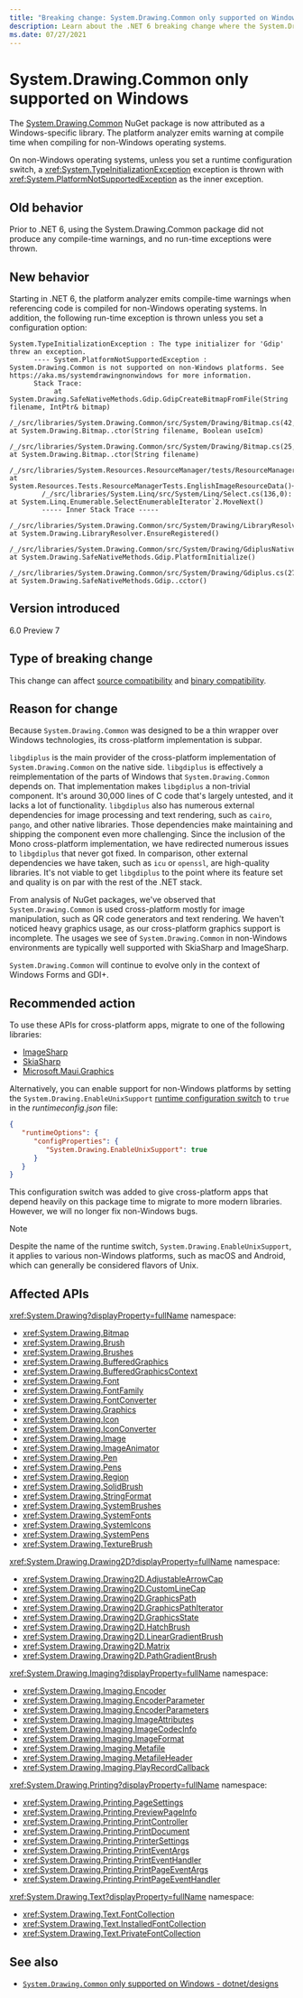 ```yaml
---
title: "Breaking change: System.Drawing.Common only supported on Windows"
description: Learn about the .NET 6 breaking change where the System.Drawing.Common package is no longer support on non-Windows operating systems.
ms.date: 07/27/2021
---
```

# System.Drawing.Common only supported on Windows

The [System.Drawing.Common](https://www.nuget.org/packages/System.Drawing.Common/) NuGet package is now attributed as a Windows-specific library. The platform analyzer emits warning at compile time when compiling for non-Windows operating systems.

On non-Windows operating systems, unless you set a runtime configuration switch, a <xref:System.TypeInitializationException> exception is thrown with <xref:System.PlatformNotSupportedException> as the inner exception.

## Old behavior

Prior to .NET 6, using the System.Drawing.Common package did not produce any compile-time warnings, and no run-time exceptions were thrown.

## New behavior

Starting in .NET 6, the platform analyzer emits compile-time warnings when referencing code is compiled for non-Windows operating systems. In addition, the following run-time exception is thrown unless you set a configuration option:

```
System.TypeInitializationException : The type initializer for 'Gdip' threw an exception.
      ---- System.PlatformNotSupportedException : System.Drawing.Common is not supported on non-Windows platforms. See https://aka.ms/systemdrawingnonwindows for more information.
      Stack Trace:
           at System.Drawing.SafeNativeMethods.Gdip.GdipCreateBitmapFromFile(String filename, IntPtr& bitmap)
        /_/src/libraries/System.Drawing.Common/src/System/Drawing/Bitmap.cs(42,0): at System.Drawing.Bitmap..ctor(String filename, Boolean useIcm)
        /_/src/libraries/System.Drawing.Common/src/System/Drawing/Bitmap.cs(25,0): at System.Drawing.Bitmap..ctor(String filename)
        /_/src/libraries/System.Resources.ResourceManager/tests/ResourceManagerTests.cs(270,0): at System.Resources.Tests.ResourceManagerTests.EnglishImageResourceData()+MoveNext()
        /_/src/libraries/System.Linq/src/System/Linq/Select.cs(136,0): at System.Linq.Enumerable.SelectEnumerableIterator`2.MoveNext()
        ----- Inner Stack Trace -----
        /_/src/libraries/System.Drawing.Common/src/System/Drawing/LibraryResolver.cs(31,0): at System.Drawing.LibraryResolver.EnsureRegistered()
        /_/src/libraries/System.Drawing.Common/src/System/Drawing/GdiplusNative.Unix.cs(65,0): at System.Drawing.SafeNativeMethods.Gdip.PlatformInitialize()
        /_/src/libraries/System.Drawing.Common/src/System/Drawing/Gdiplus.cs(27,0): at System.Drawing.SafeNativeMethods.Gdip..cctor()
```

## Version introduced

6.0 Preview 7

## Type of breaking change

This change can affect [source compatibility](../../categories.md#source-compatibility) and [binary compatibility](../../categories.md#binary-compatibility).

## Reason for change

Because `System.Drawing.Common` was designed to be a thin wrapper over Windows technologies, its cross-platform implementation is subpar.

`libgdiplus` is the main provider of the cross-platform implementation of `System.Drawing.Common` on the native side. `libgdiplus` is effectively a reimplementation of the parts of Windows that `System.Drawing.Common` depends on. That implementation makes `libgdiplus` a non-trivial component. It's around 30,000 lines of C code that's largely untested, and it lacks a lot of functionality. `libgdiplus` also has numerous external dependencies for image processing and text rendering, such as `cairo`, `pango`, and other native libraries. Those dependencies make maintaining and shipping the component even more challenging. Since the inclusion of the Mono cross-platform implementation, we have redirected numerous issues to `libgdiplus` that never got fixed. In comparison, other external dependencies we have taken, such as `icu` or `openssl`, are high-quality libraries. It's not viable to get `libgdiplus` to the point where its feature set and quality is on par with the rest of the .NET stack.

From analysis of NuGet packages, we've observed that `System.Drawing.Common` is used cross-platform mostly for image manipulation, such as QR code generators and text rendering. We haven't noticed heavy graphics usage, as our cross-platform graphics support is incomplete. The usages we see of `System.Drawing.Common` in non-Windows environments are typically well supported with SkiaSharp and ImageSharp.

`System.Drawing.Common` will continue to evolve only in the context of Windows Forms and GDI+.

## Recommended action

To use these APIs for cross-platform apps, migrate to one of the following libraries:

- [ImageSharp](https://github.com/SixLabors/ImageSharp)
- [SkiaSharp](https://github.com/mono/SkiaSharp)
- [Microsoft.Maui.Graphics](https://github.com/dotnet/Microsoft.Maui.Graphics)

Alternatively, you can enable support for non-Windows platforms by setting the `System.Drawing.EnableUnixSupport` [runtime configuration switch](../../../run-time-config/index.md) to `true` in the *runtimeconfig.json* file:

```json
{
   "runtimeOptions": {
      "configProperties": {
         "System.Drawing.EnableUnixSupport": true
      }
   }
}
```

This configuration switch was added to give cross-platform apps that depend heavily on this package time to migrate to more modern libraries. However, we will no longer fix non-Windows bugs.

> [!NOTE]
> Despite the name of the runtime switch, `System.Drawing.EnableUnixSupport`, it applies to various non-Windows platforms, such as macOS and Android, which can generally be considered flavors of Unix.

## Affected APIs

<xref:System.Drawing?displayProperty=fullName> namespace:

- <xref:System.Drawing.Bitmap>
- <xref:System.Drawing.Brush>
- <xref:System.Drawing.Brushes>
- <xref:System.Drawing.BufferedGraphics>
- <xref:System.Drawing.BufferedGraphicsContext>
- <xref:System.Drawing.Font>
- <xref:System.Drawing.FontFamily>
- <xref:System.Drawing.FontConverter>
- <xref:System.Drawing.Graphics>
- <xref:System.Drawing.Icon>
- <xref:System.Drawing.IconConverter>
- <xref:System.Drawing.Image>
- <xref:System.Drawing.ImageAnimator>
- <xref:System.Drawing.Pen>
- <xref:System.Drawing.Pens>
- <xref:System.Drawing.Region>
- <xref:System.Drawing.SolidBrush>
- <xref:System.Drawing.StringFormat>
- <xref:System.Drawing.SystemBrushes>
- <xref:System.Drawing.SystemFonts>
- <xref:System.Drawing.SystemIcons>
- <xref:System.Drawing.SystemPens>
- <xref:System.Drawing.TextureBrush>

<xref:System.Drawing.Drawing2D?displayProperty=fullName> namespace:

- <xref:System.Drawing.Drawing2D.AdjustableArrowCap>
- <xref:System.Drawing.Drawing2D.CustomLineCap>
- <xref:System.Drawing.Drawing2D.GraphicsPath>
- <xref:System.Drawing.Drawing2D.GraphicsPathIterator>
- <xref:System.Drawing.Drawing2D.GraphicsState>
- <xref:System.Drawing.Drawing2D.HatchBrush>
- <xref:System.Drawing.Drawing2D.LinearGradientBrush>
- <xref:System.Drawing.Drawing2D.Matrix>
- <xref:System.Drawing.Drawing2D.PathGradientBrush>

<xref:System.Drawing.Imaging?displayProperty=fullName> namespace:

- <xref:System.Drawing.Imaging.Encoder>
- <xref:System.Drawing.Imaging.EncoderParameter>
- <xref:System.Drawing.Imaging.EncoderParameters>
- <xref:System.Drawing.Imaging.ImageAttributes>
- <xref:System.Drawing.Imaging.ImageCodecInfo>
- <xref:System.Drawing.Imaging.ImageFormat>
- <xref:System.Drawing.Imaging.Metafile>
- <xref:System.Drawing.Imaging.MetafileHeader>
- <xref:System.Drawing.Imaging.PlayRecordCallback>

<xref:System.Drawing.Printing?displayProperty=fullName> namespace:

- <xref:System.Drawing.Printing.PageSettings>
- <xref:System.Drawing.Printing.PreviewPageInfo>
- <xref:System.Drawing.Printing.PrintController>
- <xref:System.Drawing.Printing.PrintDocument>
- <xref:System.Drawing.Printing.PrinterSettings>
- <xref:System.Drawing.Printing.PrintEventArgs>
- <xref:System.Drawing.Printing.PrintEventHandler>
- <xref:System.Drawing.Printing.PrintPageEventArgs>
- <xref:System.Drawing.Printing.PrintPageEventHandler>

<xref:System.Drawing.Text?displayProperty=fullName> namespace:

- <xref:System.Drawing.Text.FontCollection>
- <xref:System.Drawing.Text.InstalledFontCollection>
- <xref:System.Drawing.Text.PrivateFontCollection>

## See also

- [`System.Drawing.Common` only supported on Windows - dotnet/designs](https://github.com/dotnet/designs/blob/main/accepted/2021/system-drawing-win-only/system-drawing-win-only.md)
